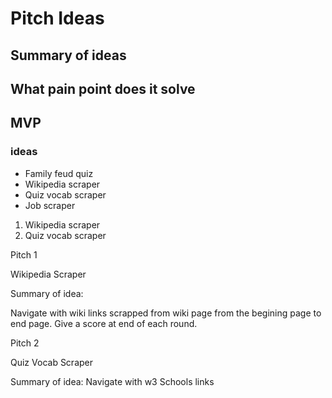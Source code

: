 # Pitch Ideas 

## Summary of ideas

## What pain point does it solve 

## MVP 





### ideas 

- Family feud quiz 
- Wikipedia scraper 
- Quiz vocab scraper 
- Job scraper 

1. Wikipedia scraper
2. Quiz vocab scraper 

Pitch 1 

Wikipedia Scraper

Summary of idea: 

Navigate with wiki links scrapped from wiki page from the begining page to end page. Give a score at end of each round. 

Pitch 2 

Quiz Vocab Scraper

Summary of idea: Navigate with w3 Schools links 

